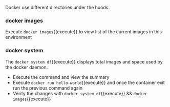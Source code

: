 Docker use different directories under the hoods.

### docker images
Execute `docker images`{{execute}} to view list of the current images in this environment

### docker system
The `docker system df`{{execute}} displays total images and space used by the docker daemon.

- Execute the command and view the summary
- Execute `docker run hello-world`{{execute}} and once the container exit run the previous command again 
- Verify the changes with `docker system df`{{execute}}  && `docker images`{{execute}}



